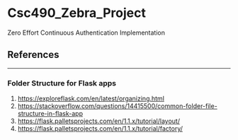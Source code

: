 # Csc490_Zebra_Project
Zero Effort Continuous Authentication Implementation

## References
---

### Folder Structure for Flask apps

1. https://exploreflask.com/en/latest/organizing.html
2. https://stackoverflow.com/questions/14415500/common-folder-file-structure-in-flask-app 
3. https://flask.palletsprojects.com/en/1.1.x/tutorial/layout/
4. https://flask.palletsprojects.com/en/1.1.x/tutorial/factory/